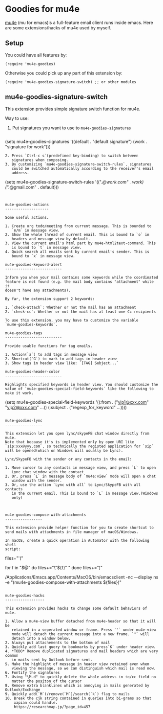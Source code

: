 Goodies for mu4e
================

[mu4e](https://github.com/djcb/mu) (mu for emacs)is a
full-feature email client runs inside emacs. Here are some
extensions/hacks of mu4e used by myself.

Setup
-----

You could have all features by: 
```
(require 'mu4e-goodies)
```

Otherwise you could pick up any part of this extension by:
```
(require 'mu4e-goodies-signature-switch) ;; or other modules
```


mu4e-goodies-signature-switch
-----------------------------

This extension provides simple signature switch function for mu4e.

Way to use:

1. Put signatures you want to use to `mu4e-goodies-signatures`
   ```
(setq mu4e-goodies-signatures '((default . "default signature")
                                (work . "signature for work")))
```
2. Press `Ctrl-c s`(predefined key-binding) to switch between
   signatures when composing.
3. By customizing `mu4e-goodies-signature-switch-rules`, signatures
   could be switched automatically according to the receiver's email
   address.
   ```
(setq mu4e-goodies-signature-switch-rules
      '((".*@work.com" . work)
        (".*@gmail.com" . default)))
```


mu4e-goodies-actions
--------------------

Some useful actions.

1. Create org todo/meeting from current message. This is bounded to
   `n/m` in message view.
2. Show the whole thread of current email. This is bound to `o` in
   headers and message view by default.
3. View the current email's html part by mu4e-html2text-command. This
   is bound to `t` in message view.
4. Quick search all emails sent by current email's sender. This is
   bound to `x` in message view.

mu4e-goodies-keyword-alert
--------------------------

Inform you when your mail contains some keywords while the coordinated
feature is not found (e.g. the mail body contains "attachment" while it
doesn't have any attachments).

By far, the extension support 2 keywords:

1. `check-attach`: Whether or not the mail has an attachment
2. `check-cc`: Whether or not the mail has at least one Cc recipients

To use this extension, you may have to customize the variable
`mu4e-goodies-keywords`.

mu4e-goodies-tags
--------------------------

Provide usable functions for tag emails.

1. Action(`a`) to add tags in message view
2. Shortcut(`G`) to mark to add tags in header view
3. Show tags in header view like: `[TAG] Subject...`

mu4e-goodies-header-color
--------------------------

Highlights specified keywords in header view. You should customize the
value of `mu4e-goodies-special-field-keywords` like the following to
make it work.

```
(setq mu4e-goodies-special-field-keywords '((:from . ("vip1@xxx.com" "vip2@xxx.com" ...))
                                            (:subject . ("regexp_for_keyword" ...))))
```

mu4e-goodies-lync
-----------------

This extension let you open lync/skypeFB chat window directly from mu4e.
Note that because it's is implemented only by open URI like
`sip:xxx@yyy.com`, so technically the registed application for `sip`
will be opened(which on Windows will usually be Lync).

Lync/SkypeFB with the sender or any contacts in the email:

1. Move cursor to any contacts in message view, and press `L` to open
   Lync chat window with the contact
2. Or, press `L` in message body of `mu4e:view` mode will open a chat
   window with the sender.
3. Or, use the action `Lync with all` to Lync/SkypeFB with all contacts
   in the current email. This is bound to `L` in message view.(Windows
   only)



mu4e-goodies-compose-with-attachments
-----------------

This extension provide helper function for you to create shortcut to
send mails with attachments in file manager of macOS/Windows.

In macOS, create a quick operation in Automator with the following shell
script:

```
files="'("

for f in "$@"
do
  files+="\"${f}\" "
done
files+=")"

/Applications/Emacs.app/Contents/MacOS/bin/emacsclient -nc --display ns -e "(mu4e-goodies-compose-with-attachments ${files})"
```

mu4e-goodies-hacks
------------------

This extension provides hacks to change some default behaviors of mu4e.

1. Allow a mu4e-view buffer detached from mu4e-header so that it will be
   retained in a seperated window or frame. Press `'` under mu4e-view
   mode will detach the current message into a new frame. `"` will
   detach into a window below.
2. Always put attachements to the bottom of mail
3. Quickly add last query to bookmarks by press`K` under header view.
4. *TODO* Remove duplicated signatures and mail headers which are very common
   in mails sent by Outlook before sent.
5. Make the highlight of message in header view retained even when
   viewing the message, so we can distinguish which mail is read now.
6. Fontify the signatures
7. Using "\M-d" to quickly delete the whole address in to/cc field no
   matter the positon of the cursor 
8. Remove extra blanklines which is annoying in mails generated by Outlook/Exchange
9. Quickly add(`M`)/remove(`M`)/search(`k`) flag to mails
10. Break the cjk string contained in queries into bi-grams so that
    xapian could handle.
    https://researchmap.jp/?page_id=457
